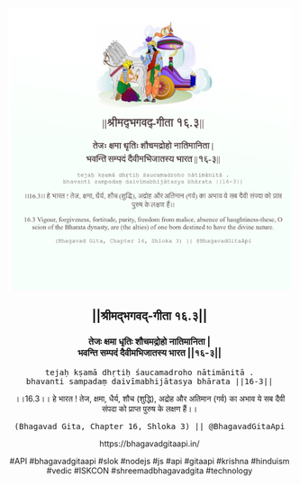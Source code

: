 <img src="../../asset/BG_16_3.png"/>
<center><h2>||श्रीमद्‍भगवद्‍-गीता १६.३||</h2>
<h3>तेजः क्षमा धृतिः शौचमद्रोहो नातिमानिता |<br/>भवन्ति सम्पदं दैवीमभिजातस्य भारत ||१६-३||</h3>
<pre>tejaḥ kṣamā dhṛtiḥ śaucamadroho nātimānitā .<br/>bhavanti sampadaṃ daivīmabhijātasya bhārata ||16-3||</pre>
<p>।।16.3।। हे भारत ! तेज, क्षमा, धैर्य, शौच (शुद्धि), अद्रोह और अतिमान (गर्व) का अभाव ये सब दैवी संपदा को प्राप्त पुरुष के लक्षण हैं।।</p>
<pre>(Bhagavad Gita, Chapter 16, Shloka 3) || @BhagavadGitaApi</pre><p>https://bhagavadgitaapi.in/</p><p>#API #bhagavadgitaapi #slok #nodejs #js #api #gitaapi #krishna #hinduism #vedic #ISKCON #shreemadbhagavadgita #technology</p></center>